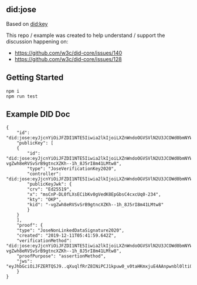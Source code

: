 ## did:jose

Based on [did:key](https://github.com/digitalbazaar/did-method-key-js)

This repo / example was created to help understand / support the discussion happening on:

- https://github.com/w3c/did-core/issues/140
- https://github.com/w3c/did-core/issues/128

## Getting Started

```
npm i
npm run test
```

## Example DID Doc

```
{
    "id": "did:jose:eyJjcnYiOiJFZDI1NTE5Iiwia2lkIjoiLXZnWndoOGVSVlN2U3JCOWd0bmNYWktoLS0xaF84SjVySThtNDFMTXR3OCIsImt0eSI6Ik9LUCIsIngiOiJtc0NuUC1ETDBmTFhzRUNpYkt2MGdWZWRLOEVwR2JzQzRjeGNVcTAtMjM0In0",
    "publicKey": [
    {
        "id": "did:jose:eyJjcnYiOiJFZDI1NTE5Iiwia2lkIjoiLXZnWndoOGVSVlN2U3JCOWd0bmNYWktoLS0xaF84SjVySThtNDFMTXR3OCIsImt0eSI6Ik9LUCIsIngiOiJtc0NuUC1ETDBmTFhzRUNpYkt2MGdWZWRLOEVwR2JzQzRjeGNVcTAtMjM0In0#-vgZwh8eRVSvSrB9gtncXZKh--1h_8J5rI8m41LMtw8",
        "type": "JoseVerificationKey2020",
        "controller": "did:jose:eyJjcnYiOiJFZDI1NTE5Iiwia2lkIjoiLXZnWndoOGVSVlN2U3JCOWd0bmNYWktoLS0xaF84SjVySThtNDFMTXR3OCIsImt0eSI6Ik9LUCIsIngiOiJtc0NuUC1ETDBmTFhzRUNpYkt2MGdWZWRLOEVwR2JzQzRjeGNVcTAtMjM0In0",
        "publicKeyJwk": {
        "crv": "Ed25519",
        "x": "msCnP-DL0fLXsECibKv0gVedK8EpGbsC4cxcUq0-234",
        "kty": "OKP",
        "kid": "-vgZwh8eRVSvSrB9gtncXZKh--1h_8J5rI8m41LMtw8"
        }
    }
    ],
    "proof": {
    "type": "JoseNonLinkedDataSignature2020",
    "created": "2019-12-11T05:41:59.642Z",
    "verificationMethod": "did:jose:eyJjcnYiOiJFZDI1NTE5Iiwia2lkIjoiLXZnWndoOGVSVlN2U3JCOWd0bmNYWktoLS0xaF84SjVySThtNDFMTXR3OCIsImt0eSI6Ik9LUCIsIngiOiJtc0NuUC1ETDBmTFhzRUNpYkt2MGdWZWRLOEVwR2JzQzRjeGNVcTAtMjM0In0#-vgZwh8eRVSvSrB9gtncXZKh--1h_8J5rI8m41LMtw8",
    "proofPurpose": "assertionMethod",
    "jws": "eyJhbGciOiJFZERTQSJ9..qXuqlfRrZ8INiPCJ1kpuw0_v0taHKmxjuE4AAnpwnbl0ltiOropc_GxO2mDu3WMxQKkS9N9KGi2EMQfAP5p0Cw"
    }
}
```
